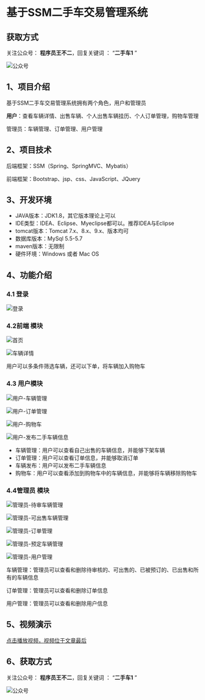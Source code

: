 # 基于SSM二手车交易管理系统

## 获取方式

关注公众号： **程序员王不二**，回复关键词  ： “**二手车1** ”   

![公众号](https://project-images-1256969109.cos.ap-chongqing.myqcloud.com/Typora-Images/202205281253739.png)

## 1、项目介绍

基于SSM二手车交易管理系统拥有两个角色，用户和管理员

**用户**：查看车辆详情、出售车辆、个人出售车辆挂历、个人订单管理，购物车管理

管理员：车辆管理、订单管理、用户管理


## 2、项目技术

后端框架：SSM（Spring、SpringMVC、Mybatis）

前端框架：Bootstrap、jsp、css、JavaScript、JQuery

## 3、开发环境

- JAVA版本：JDK1.8，其它版本理论上可以
- IDE类型：IDEA、Eclipse、Myeclipse都可以。推荐IDEA与Eclipse
- tomcat版本：Tomcat 7.x、8.x、9.x、版本均可
- 数据库版本：MySql 5.5-5.7
- maven版本：无限制
- 硬件环境：Windows 或者 Mac OS


## 4、功能介绍

### 4.1 登录

![登录](https://project-images-1256969109.cos.ap-chongqing.myqcloud.com/Typora-Images/202205311732832.jpg)

### 4.2前端 模块

![首页](https://project-images-1256969109.cos.ap-chongqing.myqcloud.com/Typora-Images/202205311732671.jpg)

![车辆详情](https://project-images-1256969109.cos.ap-chongqing.myqcloud.com/Typora-Images/202205311732969.jpg)

用户可以多条件筛选车辆，还可以下单，将车辆加入购物车

### 4.3 用户模块

![用户-车辆管理](https://project-images-1256969109.cos.ap-chongqing.myqcloud.com/Typora-Images/202205311733275.jpg)

![用户-订单管理](https://project-images-1256969109.cos.ap-chongqing.myqcloud.com/Typora-Images/202205311733306.jpg)

![用户-购物车](https://project-images-1256969109.cos.ap-chongqing.myqcloud.com/Typora-Images/202205311733811.jpg)

![用户-发布二手车辆信息](https://project-images-1256969109.cos.ap-chongqing.myqcloud.com/Typora-Images/202205311733234.jpg)

- 车辆管理：用户可以查看自己出售的车辆信息，并能够下架车辆
- 订单管理：用户可以查看订单信息，并能够取消订单
- 车辆发布：用户可以发布二手车辆信息
- 购物车：用户可以查看添加到购物车中的车辆信息，并能够将车辆移除购物车

### 4.4管理员 模块

![管理员-待审车辆管理](https://project-images-1256969109.cos.ap-chongqing.myqcloud.com/Typora-Images/202205311737469.jpg)

![管理员-可出售车辆管理](https://project-images-1256969109.cos.ap-chongqing.myqcloud.com/Typora-Images/202205311738470.jpg)

![管理员-订单管理](https://project-images-1256969109.cos.ap-chongqing.myqcloud.com/Typora-Images/202205311738432.jpg)

![管理员-预定车辆管理](https://project-images-1256969109.cos.ap-chongqing.myqcloud.com/Typora-Images/202205311738241.jpg)

![管理员-用户管理](https://project-images-1256969109.cos.ap-chongqing.myqcloud.com/Typora-Images/202205311738611.jpg)

车辆管理：管理员可以查看和删除待审核的、可出售的、已被预订的、已出售和所有的车辆信息

订单管理：管理员可以查看和删除订单信息

用户管理：管理员可以查看和删除用户信息

## 5、视频演示

[点击播放视频，视频位于文章最后](输入链接)

## 6、获取方式

关注公众号： **程序员王不二**，回复关键词  ： “**二手车1** ”   



![公众号](https://project-images-1256969109.cos.ap-chongqing.myqcloud.com/Typora-Images/202205281253739.png)

